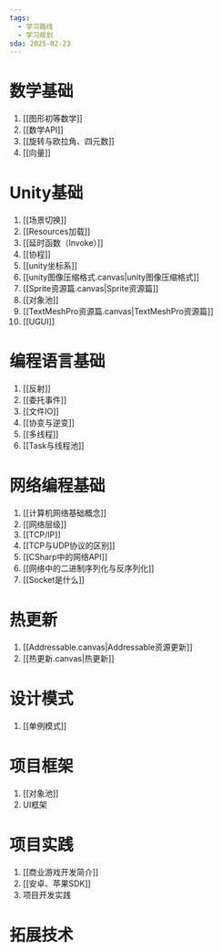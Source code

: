 ```yaml
---
tags:
  - 学习路线
  - 学习规划
sda: 2025-02-23
---
```


# 数学基础
1. [[图形初等数学]]
2. [[数学API]]
3. [[旋转与欧拉角、四元数]]
4. [[向量]]
# Unity基础
1. [[场景切换]]
2. [[Resources加载]]
3. [[延时函数（Invoke）]]
4. [[协程]]
5. [[unity坐标系]]
6. [[unity图像压缩格式.canvas|unity图像压缩格式]]
7. [[Sprite资源篇.canvas|Sprite资源篇]]
8. [[对象池]]
9. [[TextMeshPro资源篇.canvas|TextMeshPro资源篇]]
10. [[UGUI]]

# 编程语言基础
1. [[反射]]
2. [[委托事件]]
3. [[文件IO]]
4. [[协变与逆变]]
5. [[多线程]]
6. [[Task与线程池]]

# 网络编程基础
1. [[计算机网络基础概念]]
2. [[网络层级]]
3. [[TCP/IP]]
4. [[TCP与UDP协议的区别]]
5. [[CSharp中的网络API]]
6. [[网络中的二进制序列化与反序列化]]
7. [[Socket是什么]]

# 热更新
1. [[Addressable.canvas|Addressable资源更新]]
2. [[热更新.canvas|热更新]]

# 设计模式
1. [[单例模式]]

# 项目框架
1. [[对象池]]
2. UI框架
# 项目实践
1. [[商业游戏开发简介]]
2. [[安卓、苹果SDK]]
3. 项目开发实践

# 拓展技术


